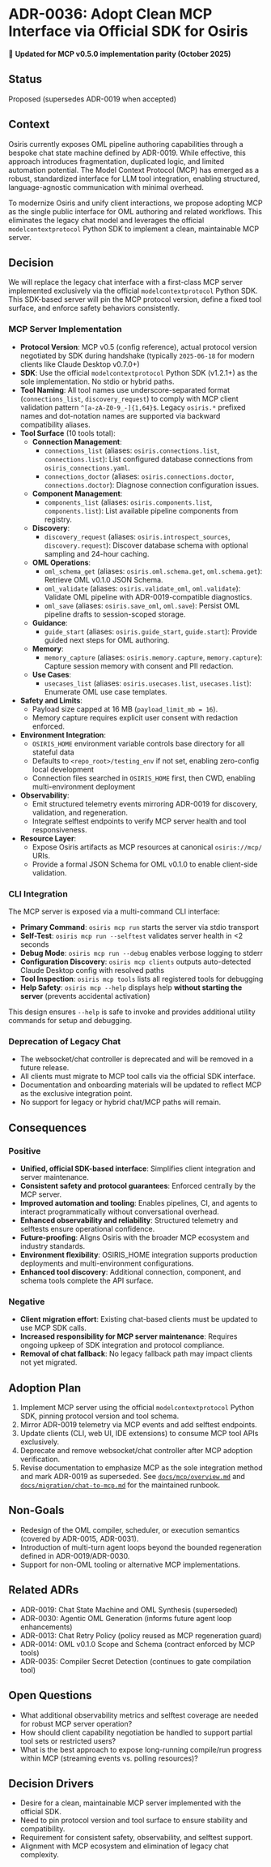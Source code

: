 # ADR-0036: Adopt Clean MCP Interface via Official SDK for Osiris

🧩 **Updated for MCP v0.5.0 implementation parity (October 2025)**

## Status

Proposed (supersedes ADR-0019 when accepted)

## Context

Osiris currently exposes OML pipeline authoring capabilities through a bespoke chat state machine defined by ADR-0019. While effective, this approach introduces fragmentation, duplicated logic, and limited automation potential. The Model Context Protocol (MCP) has emerged as a robust, standardized interface for LLM tool integration, enabling structured, language-agnostic communication with minimal overhead.

To modernize Osiris and unify client interactions, we propose adopting MCP as the single public interface for OML authoring and related workflows. This eliminates the legacy chat model and leverages the official `modelcontextprotocol` Python SDK to implement a clean, maintainable MCP server.

## Decision

We will replace the legacy chat interface with a first-class MCP server implemented exclusively via the official `modelcontextprotocol` Python SDK. This SDK-based server will pin the MCP protocol version, define a fixed tool surface, and enforce safety behaviors consistently.

### MCP Server Implementation

- **Protocol Version**: MCP v0.5 (config reference), actual protocol version negotiated by SDK during handshake (typically `2025-06-18` for modern clients like Claude Desktop v0.7.0+)
- **SDK**: Use the official `modelcontextprotocol` Python SDK (v1.2.1+) as the sole implementation. No stdio or hybrid paths.
- **Tool Naming**: All tool names use underscore-separated format (`connections_list`, `discovery_request`) to comply with MCP client validation pattern `^[a-zA-Z0-9_-]{1,64}$`. Legacy `osiris.*` prefixed names and dot-notation names are supported via backward compatibility aliases.
- **Tool Surface** (10 tools total):
  - **Connection Management**:
    - `connections_list` (aliases: `osiris.connections.list`, `connections.list`): List configured database connections from `osiris_connections.yaml`.
    - `connections_doctor` (aliases: `osiris.connections.doctor`, `connections.doctor`): Diagnose connection configuration issues.
  - **Component Management**:
    - `components_list` (aliases: `osiris.components.list`, `components.list`): List available pipeline components from registry.
  - **Discovery**:
    - `discovery_request` (aliases: `osiris.introspect_sources`, `discovery.request`): Discover database schema with optional sampling and 24-hour caching.
  - **OML Operations**:
    - `oml_schema_get` (aliases: `osiris.oml.schema.get`, `oml.schema.get`): Retrieve OML v0.1.0 JSON Schema.
    - `oml_validate` (aliases: `osiris.validate_oml`, `oml.validate`): Validate OML pipeline with ADR-0019-compatible diagnostics.
    - `oml_save` (aliases: `osiris.save_oml`, `oml.save`): Persist OML pipeline drafts to session-scoped storage.
  - **Guidance**:
    - `guide_start` (aliases: `osiris.guide_start`, `guide.start`): Provide guided next steps for OML authoring.
  - **Memory**:
    - `memory_capture` (aliases: `osiris.memory.capture`, `memory.capture`): Capture session memory with consent and PII redaction.
  - **Use Cases**:
    - `usecases_list` (aliases: `osiris.usecases.list`, `usecases.list`): Enumerate OML use case templates.
- **Safety and Limits**:
  - Payload size capped at 16 MB (`payload_limit_mb = 16`).
  - Memory capture requires explicit user consent with redaction enforced.
- **Environment Integration**:
  - `OSIRIS_HOME` environment variable controls base directory for all stateful data
  - Defaults to `<repo_root>/testing_env` if not set, enabling zero-config local development
  - Connection files searched in `OSIRIS_HOME` first, then CWD, enabling multi-environment deployment
- **Observability**:
  - Emit structured telemetry events mirroring ADR-0019 for discovery, validation, and regeneration.
  - Integrate selftest endpoints to verify MCP server health and tool responsiveness.
- **Resource Layer**:
  - Expose Osiris artifacts as MCP resources at canonical `osiris://mcp/` URIs.
  - Provide a formal JSON Schema for OML v0.1.0 to enable client-side validation.

### CLI Integration

The MCP server is exposed via a multi-command CLI interface:

- **Primary Command**: `osiris mcp run` starts the server via stdio transport
- **Self-Test**: `osiris mcp run --selftest` validates server health in <2 seconds
- **Debug Mode**: `osiris mcp run --debug` enables verbose logging to stderr
- **Configuration Discovery**: `osiris mcp clients` outputs auto-detected Claude Desktop config with resolved paths
- **Tool Inspection**: `osiris mcp tools` lists all registered tools for debugging
- **Help Safety**: `osiris mcp --help` displays help **without starting the server** (prevents accidental activation)

This design ensures `--help` is safe to invoke and provides additional utility commands for setup and debugging.

### Deprecation of Legacy Chat

- The websocket/chat controller is deprecated and will be removed in a future release.
- All clients must migrate to MCP tool calls via the official SDK interface.
- Documentation and onboarding materials will be updated to reflect MCP as the exclusive integration point.
- No support for legacy or hybrid chat/MCP paths will remain.

## Consequences

### Positive

- **Unified, official SDK-based interface**: Simplifies client integration and server maintenance.
- **Consistent safety and protocol guarantees**: Enforced centrally by the MCP server.
- **Improved automation and tooling**: Enables pipelines, CI, and agents to interact programmatically without conversational overhead.
- **Enhanced observability and reliability**: Structured telemetry and selftests ensure operational confidence.
- **Future-proofing**: Aligns Osiris with the broader MCP ecosystem and industry standards.
- **Environment flexibility**: OSIRIS_HOME integration supports production deployments and multi-environment configurations.
- **Enhanced tool discovery**: Additional connection, component, and schema tools complete the API surface.

### Negative

- **Client migration effort**: Existing chat-based clients must be updated to use MCP SDK calls.
- **Increased responsibility for MCP server maintenance**: Requires ongoing upkeep of SDK integration and protocol compliance.
- **Removal of chat fallback**: No legacy fallback path may impact clients not yet migrated.

## Adoption Plan

1. Implement MCP server using the official `modelcontextprotocol` Python SDK, pinning protocol version and tool schema.
2. Mirror ADR-0019 telemetry via MCP events and add selftest endpoints.
3. Update clients (CLI, web UI, IDE extensions) to consume MCP tool APIs exclusively.
4. Deprecate and remove websocket/chat controller after MCP adoption verification.
5. Revise documentation to emphasize MCP as the sole integration method and mark ADR-0019 as superseded. See [`docs/mcp/overview.md`](../mcp/overview.md) and [`docs/migration/chat-to-mcp.md`](../migration/chat-to-mcp.md) for the maintained runbook.

## Non-Goals

- Redesign of the OML compiler, scheduler, or execution semantics (covered by ADR-0015, ADR-0031).
- Introduction of multi-turn agent loops beyond the bounded regeneration defined in ADR-0019/ADR-0030.
- Support for non-OML tooling or alternative MCP implementations.

## Related ADRs

- ADR-0019: Chat State Machine and OML Synthesis (superseded)
- ADR-0030: Agentic OML Generation (informs future agent loop enhancements)
- ADR-0013: Chat Retry Policy (policy reused as MCP regeneration guard)
- ADR-0014: OML v0.1.0 Scope and Schema (contract enforced by MCP tools)
- ADR-0035: Compiler Secret Detection (continues to gate compilation tool)

## Open Questions

- What additional observability metrics and selftest coverage are needed for robust MCP server operation?
- How should client capability negotiation be handled to support partial tool sets or restricted users?
- What is the best approach to expose long-running compile/run progress within MCP (streaming events vs. polling resources)?

## Decision Drivers

- Desire for a clean, maintainable MCP server implemented with the official SDK.
- Need to pin protocol version and tool surface to ensure stability and compatibility.
- Requirement for consistent safety, observability, and selftest support.
- Alignment with MCP ecosystem and elimination of legacy chat complexity.
